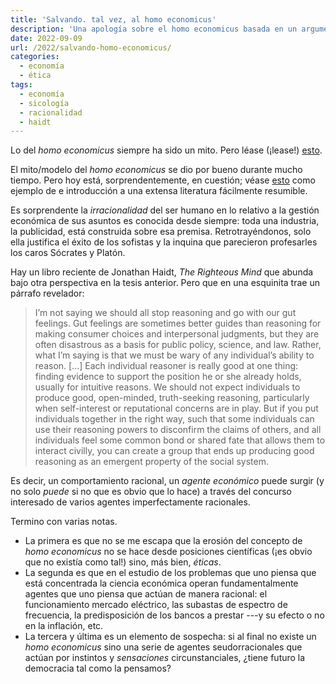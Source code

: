 ```yaml
---
title: 'Salvando. tal vez, al homo economicus'
description: 'Una apología sobre el homo economicus basada en un argumento de Jonathan Haidt en The Righteous Mind'
date: 2022-09-09
url: /2022/salvando-homo-economicus/
categories:
  - economía
  - ética
tags:
  - economía
  - sicología
  - racionalidad
  - haidt
---
```


Lo del _homo economicus_ siempre ha sido un mito. Pero léase (¡lease!) [esto](/2022/mitos-modelos/).

El mito/modelo del _homo economicus_ se dio por bueno durante mucho tiempo. Pero hoy está, sorprendentemente, en cuestión; véase [esto](https://nadaesgratis.es/admin/que-maximiza-el-homo-economicus-ii%c2%b9) como ejemplo de e introducción a una extensa literatura fácilmente resumible.

Es sorprendente la _irracionalidad_ del ser humano en lo relativo a la gestión económica de sus asuntos es conocida desde siempre: toda una industria, la publicidad, está construida sobre esa premisa. Retrotrayéndonos, solo ella justifica el éxito de los sofistas y la inquina que parecieron profesarles los caros Sócrates y Platón.

Hay un libro reciente de Jonathan Haidt, _The Righteous Mind_ que abunda bajo otra perspectiva en la tesis anterior. Pero que en una esquinita trae un párrafo revelador:

> I’m not saying we should all stop reasoning and go with our gut feelings. Gut feelings are sometimes better guides than reasoning for making consumer choices and interpersonal judgments, but they are often disastrous as a basis for public policy, science, and law. Rather, what I’m saying is that we must be wary of any individual’s ability to reason. [...] Each individual reasoner is really good at one thing: finding evidence to support the position he or she already holds, usually for intuitive reasons. We should not expect individuals to produce good, open-minded, truth-seeking reasoning, particularly when self-interest or reputational concerns are in play. But if you put individuals together in the right way, such that some individuals can use their reasoning powers to disconfirm the claims of others, and all individuals feel some common bond or shared fate that allows them to interact civilly, you can create a group that ends up producing good reasoning as an emergent property of the social system.

Es decir, un comportamiento racional, un _agente económico_ puede surgir (y no solo _puede_ si no que es obvio que lo hace) a través del concurso interesado de varios agentes imperfectamente racionales.

Termino con varias notas.

* La primera es que no se me escapa que la erosión del concepto de _homo economicus_ no se hace desde posiciones científicas (¡es obvio que no existía como tal!) sino, más bien, _éticas_.
* La segunda es que en el estudio de los problemas que uno piensa que está concentrada la ciencia económica operan fundamentalmente agentes que uno piensa que actúan de manera racional: el funcionamiento mercado eléctrico, las subastas de espectro de frecuencia, la predisposición de los bancos a prestar ---y su efecto o no en la inflación, etc.
* La tercera y última es un elemento de sospecha: si al final no existe un _homo economicus_ sino una serie de agentes seudorracionales que actúan por instintos y _sensaciones_ circunstanciales, ¿tiene futuro la democracia tal como la pensamos?